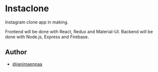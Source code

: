 # Instaclone

Instagram clone app in making. 

Frontend will be done with React, Redux and Material-UI.
Backend will be done with Node.js, Express and Firebase.

## Author
* [@janimaenpaa](https://github.com/janimaenpaa)
